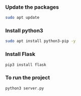 
### Update the packages

   ```bash
   sudo apt update
   ```

### Install python3

   ```bash
   sudo apt install python3-pip -y
   ```

### Install Flask

   ```bash
   pip3 install flask
   ```

### To run the project

   ```bash
   python3 server.py
   ```

